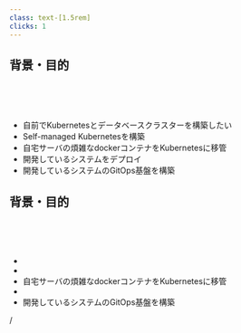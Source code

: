 ```yaml
---
class: text-[1.5rem]
clicks: 1
---
```


<h2 v-click-hide="1">背景・目的</h2>

<br>
<br>
<br>
<ul>
  <li>自前でKubernetesとデータベースクラスターを構築したい</li>
  <li>Self-managed Kubernetesを構築</li>
  <li v-click-hide="1">自宅サーバの煩雑なdockerコンテナをKubernetesに移管</li>
  <li>開発しているシステムをデプロイ</li>
  <li v-click-hide="1">開発しているシステムのGitOps基盤を構築</li>
</ul>

<div v-click="1" class="absolute top-[2.5rem]">
  <h2>背景・目的</h2>
  <br><br><br>
  <ul>
    <li></li>
    <li></li>
    <li class="text-red-500">自宅サーバの煩雑なdockerコンテナをKubernetesに移管</li>
    <li></li>
    <li class="text-red-500">開発しているシステムのGitOps基盤を構築</li>
  </ul>
</div>

<div
  class="absolute bottom-[1rem] right-[1rem] text-[1rem]"
>
  <SlideCurrentNo /> / <SlidesTotal />
</div>

<!--
Note
-->